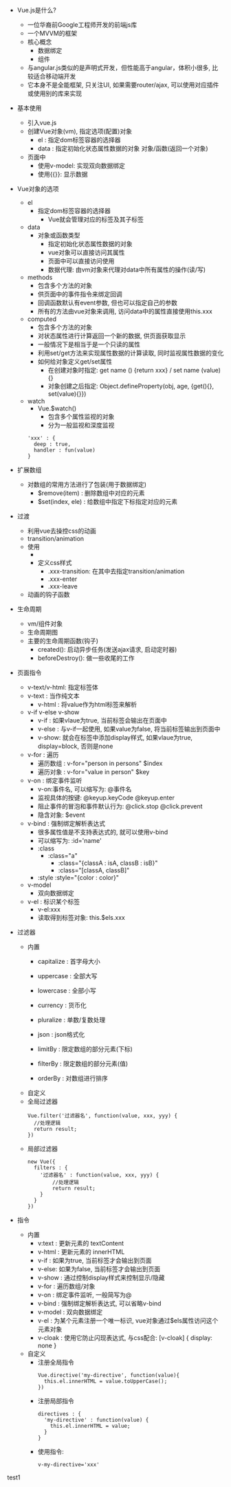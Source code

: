 ﻿* Vue.js是什么?
	* 一位华裔前Google工程师开发的前端js库
	* 一个MVVM的框架
	* 核心概念
	  * 数据绑定
	  * 组件
  * 与angular.js类似的是声明式开发，但性能高于angular，体积小很多, 比较适合移动端开发
  * 它本身不是全能框架, 只关注UI, 如果需要router/ajax, 可以使用对应插件或使用别的库来实现
  
* 基本使用
	* 引入vue.js
	* 创建Vue对象(vm), 指定选项(配置)对象
		* el : 指定dom标签容器的选择器
		* data : 指定初始化状态属性数据的对象
		        对象/函数(返回一个对象)
	* 页面中
		* 使用v-model: 实现双向数据绑定
		* 使用{{}}: 显示数据
		
* Vue对象的选项
	* el
	  * 指定dom标签容器的选择器
		* Vue就会管理对应的标签及其子标签
	* data
	  * 对象或函数类型
		* 指定初始化状态属性数据的对象
		* vue对象可以直接访问其属性
		* 页面中可以直接访问使用
		* 数据代理: 由vm对象来代理对data中所有属性的操作(读/写)
	* methods
		* 包含多个方法的对象
		* 供页面中的事件指令来绑定回调
		* 回调函数默认有event参数, 但也可以指定自己的参数
		* 所有的方法由vue对象来调用, 访问data中的属性直接使用this.xxx
	* computed
		* 包含多个方法的对象
		* 对状态属性进行计算返回一个新的数据, 供页面获取显示
		* 一般情况下是相当于是一个只读的属性
		* 利用set/get方法来实现属性数据的计算读取, 同时监视属性数据的变化
		* 如何给对象定义get/set属性
		  * 在创建对象时指定: get name () {return xxx} / set name (value) {}
		  * 对象创建之后指定: Object.defineProperty(obj, age, {get(){}, set(value){}})
	* watch
	  * Vue.$watch()
		* 包含多个属性监视的对象
		* 分为一般监视和深度监视
      ```
      'xxx' : {
        deep : true,
        handler : fun(value)
      }
      ```

* 扩展数组
  * 对数组的常用方法进行了包装(用于数据绑定)
	* $remove(item) : 删除数组中对应的元素
	* $set(index, ele) : 给数组中指定下标指定对应的元素 

* 过渡
  * 利用vue去操控css的动画
  * transition/animation
  * 使用
    * <div v-show="a"  v-if="a" transition="xxx">
    * 定义css样式
      * .xxx-transition: 在其中去指定transition/animation
      * .xxx-enter
      * .xxx-leave
  * 动画的钩子函数

* 生命周期
  * vm/组件对象
  * 生命周期图
  * 主要的生命周期函数(钩子)
    * created(): 启动异步任务(发送ajax请求, 启动定时器)
    * beforeDestroy(): 做一些收尾的工作

* 页面指令
	* v-text/v-html: 指定标签体
    * v-text : 当作纯文本
		* v-html : 将value作为html标签来解析
	* v-if v-else v-show
		* v-if : 如果vlaue为true, 当前标签会输出在页面中
		* v-else : 与v-if一起使用, 如果value为false, 将当前标签输出到页面中
		* v-show: 就会在标签中添加display样式, 如果vlaue为true, display=block, 否则是none
	* v-for : 遍历
		* 遍历数组 : v-for="person in persons"   $index
		* 遍历对象 : v-for="value in person"   $key
	* v-on : 绑定事件监听
		* v-on:事件名, 可以缩写为: @事件名
		* 监视具体的按键: @keyup.keyCode   @keyup.enter
		* 阻止事件的冒泡和事件默认行为: @click.stop   @click.prevent
		* 隐含对象: $event
	* v-bind : 强制绑定解析表达式  
		* 很多属性值是不支持表达式的, 就可以使用v-bind
		* 可以缩写为:  :id='name'
		* :class
		  * :class="a"
			* :class="{classA : isA, classB : isB}"
			* :class="[classA, classB]"
		* :style
			:style="{color : color}"
	* v-model
		* 双向数据绑定
	* v-el : 标识某个标签
		* v-el:xxx
		* 读取得到标签对象: this.$els.xxx
		
* 过滤器
  * 内置
    * capitalize : 首字母大小
    * uppercase : 全部大写
    * lowercase : 全部小写
    * currency : 货币化
    * pluralize : 单数/复数处理
    * json : json格式化

    * limitBy : 限定数组的部分元素(下标)
    * filterBy : 限定数组的部分元素(值)
    * orderBy : 对数组进行排序
  * 自定义
  * 全局过滤器
    ```
    Vue.filter('过滤器名', function(value, xxx, yyy) {
      //处理逻辑
      return result;
    })
    ```
  * 局部过滤器
    ```
    new Vue({
      filters : {
        '过滤器名' : function(value, xxx, yyy) {
            //处理逻辑
            return result;
        }
      }
    })
    ```
* 指令
  * 内置
    * v:text : 更新元素的 textContent
    * v-html : 更新元素的 innerHTML
    * v-if : 如果为true, 当前标签才会输出到页面
    * v-else: 如果为false, 当前标签才会输出到页面
    * v-show : 通过控制display样式来控制显示/隐藏
    * v-for : 遍历数组/对象
    * v-on : 绑定事件监听, 一般简写为@
    * v-bind : 强制绑定解析表达式, 可以省略v-bind
    * v-model : 双向数据绑定
    * v-el : 为某个元素注册一个唯一标识, vue对象通过$els属性访问这个元素对象
    * v-cloak : 使用它防止闪现表达式, 与css配合: [v-cloak] { display: none }
  * 自定义
    * 注册全局指令
      ```
      Vue.directive('my-directive', function(value){
        this.el.innerHTML = value.toUpperCase();
      })
      ```
    * 注册局部指令
      ```
      directives : {
        'my-directive' : function(value) {
          this.el.innerHTML = value;
        }
      }
      ```
    * 使用指令:
      ```
      v-my-directive='xxx'
      ```

test1

